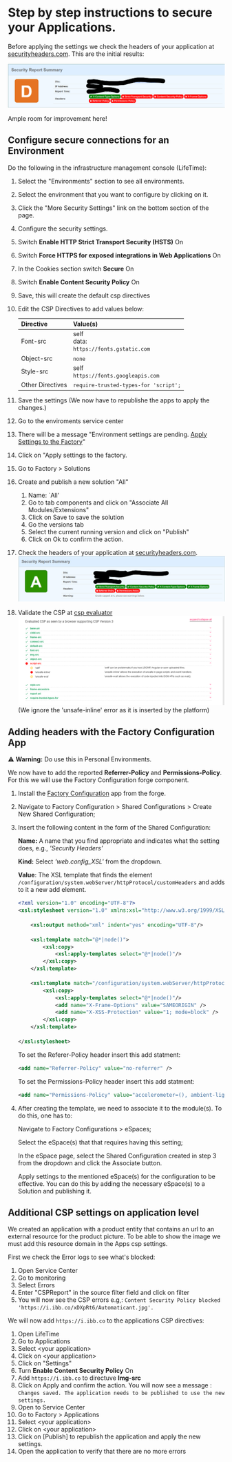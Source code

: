 # Step by step instructions to secure your Applications.

Before applying the settings we check the headers of your application at [securityheaders.com](https://securityheaders.com).
This are the initial results:

![Initial security report](img/Initial%20Security%20Report.png)

Ample room for improvement here!

## Configure secure connections for an Environment

Do the following in the infrastructure management console (LifeTime):

1. Select the "Environments" section to see all environments.
1. Select the environment that you want to configure by clicking on it.
1. Click the "More Security Settings" link on the bottom section of the page.
1. Configure the security settings.
1. Switch **Enable HTTP Strict Transport Security (HSTS)** On
1. Switch **Force HTTPS for exposed integrations in Web Applications** On
1. In the Cookies section switch **Secure** On
1. Switch **Enable Content Security Policy** On
1. Save, this will create the default csp directives
1. Edit the CSP Directives to add values below:

    | Directive | Value(s) |
    | --------- | -------- |
    | Font-src | self<br>data:<br>`https://fonts.gstatic.com` |
    | Object-src | `none` |
    | Style-src | self<br>`https://fonts.googleapis.com` |
    | Other Directives | `require-trusted-types-for 'script';` |

1. Save the settings (We now have to republishe the apps to apply the changes.)
1. Go to the enviroments service center
1. There will be a message "Environment settings are pending. [Apply Settings to the Factory](x)"
1. Click on "Apply settings to the factory.
1. Go to Factory > Solutions
1. Create and publish a new solution "All"
    1. Name: `All'
    1. Go to tab components and click on "Associate All Modules/Extensions"
    1. Click on Save to save the solution
    1. Go the versions tab
    1. Select the current running version and click on "Publish"
    1. Click on Ok to confirm the action.
1. Check the headers of your application at [securityheaders.com](https://securityheaders.com). ![security report summary](img/HeadersApplied1.png)
1. Validate the CSP at [csp evaluator](<https://csp-evaluator.withgoogle.com/>) ![csp scan result](img/CSP%20Scanresults.png)  (We ignore the 'unsafe-inline' error as it is inserted by the platform)

## Adding headers with the Factory Configuration App

:warning: **Warning:** Do use this in Personal Environments.

We now have to add the reported **Referrer-Policy** and **Permissions-Policy**. For this we will use the Factory Configuration forge component.

1. Install the [Factory Configuration](https://www.outsystems.com/forge/component-overview/25/factory-configuration) app from the forge.
1. Navigate to Factory Configuration > Shared Configurations > Create New Shared Configuration;
1. Insert the following content in the form of the Shared Configuration:

    **Name:** A name that you find appropriate and indicates what the setting does, e.g., *'Security Headers'*

    **Kind:** Select *'web.config_XSL'* from the dropdown.

    **Value**: The XSL template that finds the element `/configuration/system.webServer/httpProtocol/customHeaders` and adds to it a new add element.

    ```xml
    <?xml version="1.0" encoding="UTF-8"?>
    <xsl:stylesheet version="1.0" xmlns:xsl="http://www.w3.org/1999/XSL/Transform">

        <xsl:output method="xml" indent="yes" encoding="UTF-8"/> 

        <xsl:template match="@*|node()">
            <xsl:copy>
                <xsl:apply-templates select="@*|node()"/>
            </xsl:copy>
        </xsl:template>
     
        <xsl:template match="/configuration/system.webServer/httpProtocol/customHeaders">
            <xsl:copy>
                <xsl:apply-templates select="@*|node()"/>
                <add name="X-Frame-Options" value="SAMEORIGIN" />
                <add name="X-XSS-Protection" value="1; mode=block" />
            </xsl:copy>
        </xsl:template>

    </xsl:stylesheet>
    ```

    To set the Referer-Policy header insert this add statment:

    ```xml
    <add name="Referrer-Policy" value="no-referrer" />
    ```

    To set the Permissions-Policy header insert this add statment:

    ```xml
    <add name="Permissions-Policy" value="accelerometer=(), ambient-light-sensor=(), autoplay=(), battery=(), camera=(), cross-origin-isolated=(), display-capture=(), document-domain=(), encrypted-media=(), execution-while-not-rendered=(), execution-while-out-of-viewport=(), fullscreen=(), geolocation=(), gyroscope=(), keyboard-map=(), magnetometer=(), microphone=(), midi=(), navigation-override=(), payment=(), picture-in-picture=(), publickey-credentials-get=(), screen-wake-lock=(), sync-xhr=(), usb=(), web-share=(), xr-spatial-tracking=(), clipboard-read=(), clipboard-write=(), gamepad=(), speaker-selection=(), conversion-measurement=(), focus-without-user-activation=(), hid=(), idle-detection=(), interest-cohort=(), serial=(), sync-script=(), trust-token-redemption=(), window-placement=(), vertical-scroll=()"/>
    ```

1. After creating the template, we need to associate it to the module(s). To do this, one has to:

    Navigate to Factory Configurations > eSpaces;

    Select the eSpace(s) that that requires having this setting;

    In the eSpace page, select the Shared Configuration created in step 3 from the dropdown and click the Associate button.

    Apply settings to the mentioned eSpace(s) for the configuration to be effective. You can do this by adding the necessary eSpace(s) to a Solution and publishing it.

## Additional CSP settings on application level

We created an application with a product entity that contains an url to an external resource for the product picture. To be able to show the image we must add this resource domain in the Apps csp settings.

First we check the Error logs to see what's blocked:

1. Open Service Center
1. Go to monitoring
1. Select Errors
1. Enter "CSPReport" in the source filter field and click on filter
1. You will now see the CSP errors e.g,: `Content Security Policy blocked 'https://i.ibb.co/xDXpRt6/Automaticant.jpg'.`

We will now add `https://i.ibb.co` to the applications CSP directives:

1. Open LifeTime
1. Go to Applications
1. Select \<your application\>
1. Click on \<your application\>
1. Click on "Settings"
1. Turn **Enable Content Security Policy** On
1. Add `https://i.ibb.co` to directuve **Img-src**
1. Click on Apply and confirm the action. You will now see a message : `Changes saved. The application needs to be published to use the new settings.`
1. Open to Service Center
1. Go to Factory > Applications
1. Select \<your application\>
1. Click on \<your application\>
1. Click on [Publish] to republish the application and apply the new settings.
1. Open the application to verify that there are no more errors
